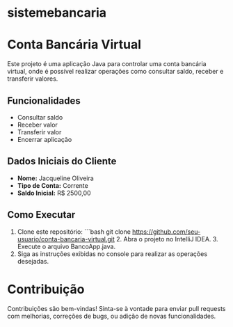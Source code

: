 # sistemebancaria

# Conta Bancária Virtual

Este projeto é uma aplicação Java para controlar uma conta bancária virtual, onde é possível realizar operações como consultar saldo, receber e transferir valores.

  ## Funcionalidades

- Consultar saldo
- Receber valor
- Transferir valor
- Encerrar aplicação

## Dados Iniciais do Cliente

- **Nome:** Jacqueline Oliveira
- **Tipo de Conta:** Corrente
- **Saldo Inicial:** R$ 2500,00  

 ## Como Executar
1. Clone este repositório:
        ```bash
git clone https://github.com/seu-usuario/conta-bancaria-virtual.git
        2. Abra o projeto no IntelliJ IDEA.
        3. Execute o arquivo BancoApp.java.
4. Siga as instruções exibidas no console para realizar as operações desejadas.

# Contribuição
Contribuições são bem-vindas! Sinta-se à vontade para enviar pull requests com melhorias, correções de bugs, ou adição de novas funcionalidades.
